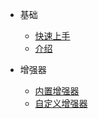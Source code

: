 - 基础

  - [快速上手](/zh-cn/getting-start)
  - [介绍](/zh-cn/introduce)

- 增强器

  - [内置增强器](/zh-cn/internal-enhancer)
  - [自定义增强器](/zh-cn/custom-enhancer)
